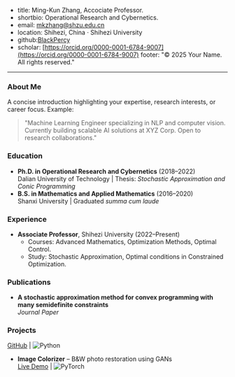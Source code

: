 
- title:   Ming-Kun Zhang, Accociate Professor.
- shortbio: Operational Research and Cybernetics.
- email: mkzhang@shzu.edu.cn
- location: Shihezi, China · Shihezi University
- github:[BlackPercy](https://github.com/BlackPercy0414)
- scholar: [https://orcid.org/0000-0001-6784-9007](https://orcid.org/0000-0001-6784-9007)
footer: "© 2025 Your Name. All rights reserved."  <!-- Custom footer text -->
---

### About Me
A concise introduction highlighting your expertise, research interests, or career focus. Example:  
> "Machine Learning Engineer specializing in NLP and computer vision. Currently building scalable AI solutions at XYZ Corp. Open to research collaborations."

### Education
- **Ph.D. in Operational Research and Cybernetics** (2018–2022)  
  Dalian University of Technology | Thesis: *Stochastic Approximation and Conic Programming*  
- **B.S. in Mathematics and Applied Mathematics** (2016–2020)  
  Shanxi University | Graduated *summa cum laude*

### Experience
- **Associate Professor**, Shihezi University (2022–Present)  
  - Courses:  Advanced Mathematics, Optimization Methods, Optimal Control. 
  - Study: Stochastic Approximation, Optimal conditions in Constrained Optimization. 

### Publications
- **A stochastic approximation method for convex programming with many semidefinite constraints**  
  *Journal Paper* 

### Projects

  [GitHub](https://github.com/yourusername/deepspeech) | ![Python](https://img.shields.io/badge/-Python-blue)
- **Image Colorizer** – B&W photo restoration using GANs  
  [Live Demo](https://your-app.netlify.app) | ![PyTorch](https://img.shields.io/badge/-PyTorch-orange)
